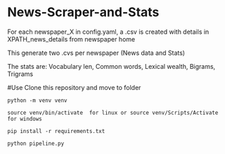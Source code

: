 # News-Scraper-and-Stats

For each newspaper_X in config.yaml, a .csv is created with details in XPATH_news_details from newspaper home

This generate two .cvs per newspaper (News data and Stats) 

The stats are:
    Vocabulary len, Common words, Lexical wealth, Bigrams, Trigrams

#Use
    Clone this repository and move to folder

    python -m venv venv

    source venv/bin/activate  for linux or source venv/Scripts/Activate for windows

    pip install -r requirements.txt

    python pipeline.py
